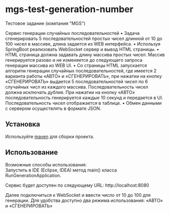 # mgs-test-generation-number
Тестовое задание (компания "MGS")

Сервис генерации случайных последовательностей
• Задача сгенерировать 5 последовательностей простых чисел длинной от 10 до 100 чисел
в массиве, длина задается из WEB интерфейса.
• Используя SpringBoot реализовать WebSocket сервер и вывод HTML страницы.
• HTML страница должна задавать длину массива простых чисел. Массив генерируется
разово и не изменяется до следующего запроса генерации массива из WEB UI.
• Со страницы HTML запускается алгоритм генерации случайных последовательностей,
где имеется 2 варианта работы «АВТО» и «СГЕНЕРИРОВАТЬ», при нажатии на кнопку
«СГЕНЕРИРОВАТЬ» выдается 5 последовательностей чисел по 6 случайных числ из
каждого массива. Последовательность чисел должна исключать дублия. При нажатии на
кнопку «АВТО» последовательность генерируется каждые 10 секунд и передается в UI.
Последовательность чисел отображается в таблице.
• Обмен данными с сервером осуществлять в формате JSON.

## Установка
Используйте [maven](https://maven.apache.org/download.cgi) для сборки проекта.<br/>

## Использование
Возможные способы использования:<br/>
Запустить в IDE (Eclipse, IDEA) метод main() класса RunGenerationApplication.

Cервис будет доступен по следующему URL: http://localhost:8080 <br/>

Далее подключиться к WebSocket и ввести число от 10 до 100 для генерации.
Для удобства доступно два режима использования:
«АВТО» и «СГЕНЕРИРОВАТЬ»